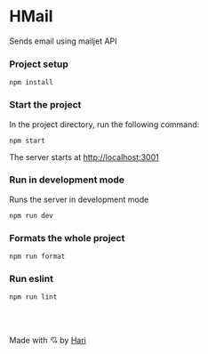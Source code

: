 # HMail

Sends email using mailjet API

### Project setup

```
npm install
```

### Start the project

In the project directory, run the following command:

```
npm start
```

The server starts at [http://localhost:3001](http://localhost:3001)

### Run in development mode

Runs the server in development mode

```
npm run dev
```

### Formats the whole project

```
npm run format
```

### Run eslint

```
npm run lint
```

</br></br>

Made with 💘 by [Hari](https://linkedin.com/in/harijaona-rajaonson)
